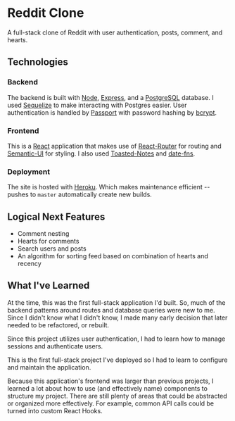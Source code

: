 # Reddit Clone

A full-stack clone of Reddit with user authentication, posts, comment, and hearts.

## Technologies

### Backend

The backend is built with [Node](https://nodejs.org/en/), [Express](https://expressjs.com/), and a [PostgreSQL](https://www.postgresql.org/) database. I used [Sequelize](https://sequelize.org/) to make interacting with Postgres easier. User authentication is handled by [Passport](http://www.passportjs.org/) with password hashing by [bcrypt](https://www.npmjs.com/package/bcrypt).

### Frontend

This is a [React](https://reactjs.org/) application that makes use of [React-Router](https://reactrouter.com/web/guides/quick-start) for routing and [Semantic-UI](https://react.semantic-ui.com/) for styling. I also used [Toasted-Notes](https://toasted-notes.netlify.app/) and [date-fns](https://www.npmjs.com/package/date-fns).

### Deployment

The site is hosted with [Heroku](https://www.heroku.com/home). Which makes maintenance efficient -- pushes to `master` automatically create new builds.

## Logical Next Features

- Comment nesting
- Hearts for comments
- Search users and posts
- An algorithm for sorting feed based on combination of hearts and recency

## What I've Learned

At the time, this was the first full-stack application I'd built. So, much of the backend patterns around routes and database queries were new to me. Since I didn't know what I didn't know, I made many early decision that later needed to be refactored, or rebuilt.

Since this project utilizes user authentication, I had to learn how to manage sessions and authenticate users.

This is the first full-stack project I've deployed so I had to learn to configure and maintain the application.

Because this application's frontend was larger than previous projects, I learned a lot about how to use (and effectively name) components to structure my project. There are still plenty of areas that could be abstracted or organized more effectively. For example, common API calls could be turned into custom React Hooks.
